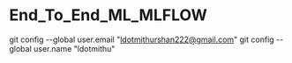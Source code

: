 # End_To_End_ML_MLFLOW

git config --global user.email "ldotmithurshan222@gmail.com"
git config --global user.name "ldotmithu"